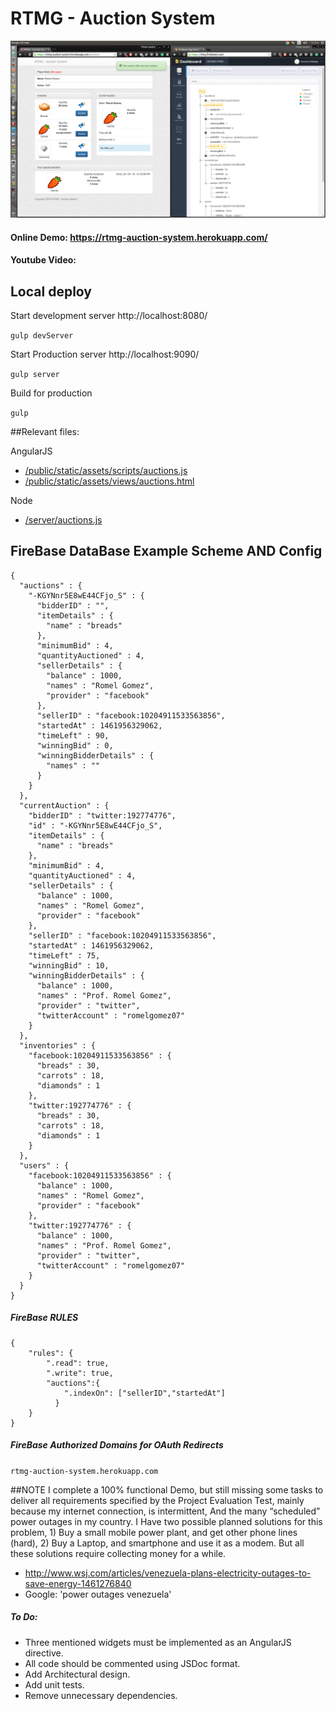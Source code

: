 # RTMG - Auction System

![Screenshot](/readmenFiles/screenshot.png)

#### Online Demo: https://rtmg-auction-system.herokuapp.com/

#### Youtube Video:
 
## Local deploy

Start development server http://localhost:8080/

`gulp devServer`

Start Production server http://localhost:9090/

`gulp server`

Build for production

`gulp`

##Relevant files: 

AngularJS

- [/public/static/assets/scripts/auctions.js](/public/static/assets/scripts/auctions.js) 
- [/public/static/assets/views/auctions.html](/public/static/assets/views/auctions.html)

Node

- [/server/auctions.js](/server/auctions.js)

## FireBase DataBase Example Scheme AND Config 

```
{
  "auctions" : {
    "-KGYNnr5E8wE44CFjo_S" : {
      "bidderID" : "",
      "itemDetails" : {
        "name" : "breads"
      },
      "minimumBid" : 4,
      "quantityAuctioned" : 4,
      "sellerDetails" : {
        "balance" : 1000,
        "names" : "Romel Gomez",
        "provider" : "facebook"
      },
      "sellerID" : "facebook:10204911533563856",
      "startedAt" : 1461956329062,
      "timeLeft" : 90,
      "winningBid" : 0,
      "winningBidderDetails" : {
        "names" : ""
      }
    }
  },
  "currentAuction" : {
    "bidderID" : "twitter:192774776",
    "id" : "-KGYNnr5E8wE44CFjo_S",
    "itemDetails" : {
      "name" : "breads"
    },
    "minimumBid" : 4,
    "quantityAuctioned" : 4,
    "sellerDetails" : {
      "balance" : 1000,
      "names" : "Romel Gomez",
      "provider" : "facebook"
    },
    "sellerID" : "facebook:10204911533563856",
    "startedAt" : 1461956329062,
    "timeLeft" : 75,
    "winningBid" : 10,
    "winningBidderDetails" : {
      "balance" : 1000,
      "names" : "Prof. Romel Gomez",
      "provider" : "twitter",
      "twitterAccount" : "romelgomez07"
    }
  },
  "inventories" : {
    "facebook:10204911533563856" : {
      "breads" : 30,
      "carrots" : 18,
      "diamonds" : 1
    },
    "twitter:192774776" : {
      "breads" : 30,
      "carrots" : 18,
      "diamonds" : 1
    }
  },
  "users" : {
    "facebook:10204911533563856" : {
      "balance" : 1000,
      "names" : "Romel Gomez",
      "provider" : "facebook"
    },
    "twitter:192774776" : {
      "balance" : 1000,
      "names" : "Prof. Romel Gomez",
      "provider" : "twitter",
      "twitterAccount" : "romelgomez07"
    }
  }
}
```

##### FireBase RULES

```
{
    "rules": {
        ".read": true,
        ".write": true,
        "auctions":{
            ".indexOn": ["sellerID","startedAt"]
          }
    }
}
```

##### FireBase Authorized Domains for OAuth Redirects

`rtmg-auction-system.herokuapp.com`


##NOTE
I complete a 100% functional Demo, but still missing some tasks to deliver all requirements specified by the Project Evaluation Test, mainly because my internet connection, is intermittent, And the many “scheduled” power outages in my country. I Have two possible planned solutions for this problem, 1) Buy a small mobile power plant, and get other phone lines (hard), 2) Buy a Laptop, and smartphone and use it as a modem. But all these solutions require collecting money for a while.

- http://www.wsj.com/articles/venezuela-plans-electricity-outages-to-save-energy-1461276840
- Google: 'power outages venezuela'


##### To Do:
- Three mentioned widgets must be implemented as an AngularJS directive. 
- All code should be commented using JSDoc format.
- Add Architectural design.
- Add unit tests.
- Remove unnecessary dependencies.